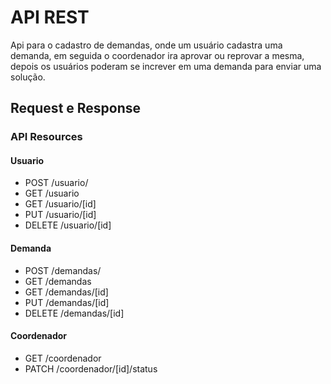 # API REST
Api para o cadastro de demandas, onde um usuário cadastra uma demanda, em seguida o coordenador ira aprovar ou reprovar a mesma, depois os usuários poderam se increver em uma demanda para enviar uma solução.

## Request e Response

### API Resources
#### Usuario
- POST /usuario/
- GET /usuario
- GET /usuario/[id]
- PUT /usuario/[id]
- DELETE /usuario/[id]

#### Demanda
- POST /demandas/
- GET /demandas
- GET /demandas/[id]
- PUT /demandas/[id]
- DELETE /demandas/[id]

#### Coordenador
- GET /coordenador
- PATCH /coordenador/[id]/status
